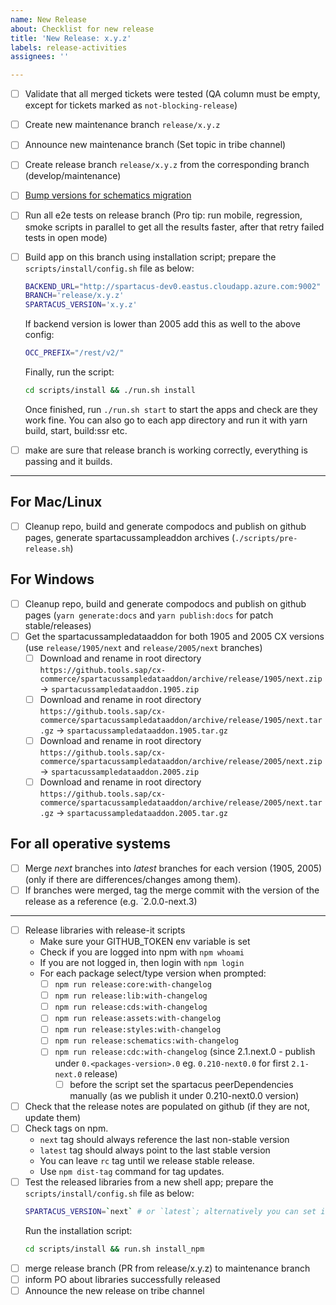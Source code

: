 ```yaml
---
name: New Release
about: Checklist for new release
title: 'New Release: x.y.z'
labels: release-activities
assignees: ''

---
```


- [ ] Validate that all merged tickets were tested (QA column must be empty, except for tickets marked as `not-blocking-release`)
- [ ] Create new maintenance branch `release/x.y.z`
- [ ] Announce new maintenance branch (Set topic in tribe channel)
- [ ] Create release branch `release/x.y.z` from the corresponding branch (develop/maintenance)
- [ ] [Bump versions for schematics migration](https://github.com/SAP/spartacus/blob/develop/projects/schematics/README.md#releasing-update-schematics)
- [ ] Run all e2e tests on release branch (Pro tip: run mobile, regression, smoke scripts in parallel to get all the results faster, after that retry failed tests in open mode)
- [ ] Build app on this branch using installation script; prepare the `scripts/install/config.sh` file as below:

    ```bash
    BACKEND_URL="http://spartacus-dev0.eastus.cloudapp.azure.com:9002"
    BRANCH='release/x.y.z'
    SPARTACUS_VERSION='x.y.z'
    ```

    If backend version is lower than 2005 add this as well to the above config:
    ```bash
    OCC_PREFIX="/rest/v2/"
    ```
    Finally, run the script:

    ```bash
    cd scripts/install && ./run.sh install
    ```

    Once finished, run `./run.sh start` to start the apps and check are they work fine. You can also go to each app directory and run it with yarn build, start, build:ssr etc.

- [ ] make are sure that release branch is working correctly, everything is passing and it builds.

---

## For Mac/Linux

- [ ] Cleanup repo, build and generate compodocs and publish on github pages, generate spartacussampleaddon archives (`./scripts/pre-release.sh`)

## For Windows

- [ ] Cleanup repo, build and generate compodocs and publish on github pages (`yarn generate:docs` and `yarn publish:docs` for patch stable/releases)
- [ ] Get the spartacussampledataaddon for both 1905 and 2005 CX versions (use `release/1905/next` and `release/2005/next` branches)
  - [ ] Download and rename in root directory `https://github.tools.sap/cx-commerce/spartacussampledataaddon/archive/release/1905/next.zip` -> `spartacussampledataaddon.1905.zip`
  - [ ] Download and rename in root directory `https://github.tools.sap/cx-commerce/spartacussampledataaddon/archive/release/1905/next.tar.gz` -> `spartacussampledataaddon.1905.tar.gz`
  - [ ] Download and rename in root directory `https://github.tools.sap/cx-commerce/spartacussampledataaddon/archive/release/2005/next.zip` -> `spartacussampledataaddon.2005.zip`
  - [ ] Download and rename in root directory `https://github.tools.sap/cx-commerce/spartacussampledataaddon/archive/release/2005/next.tar.gz` -> `spartacussampledataaddon.2005.tar.gz`

## For all operative systems

- [ ] Merge _next_ branches into _latest_ branches for each version (1905, 2005) (only if there are differences/changes among them).
- [ ] If branches were merged, tag the merge commit with the version of the release as a reference (e.g. `2.0.0-next.3)

---

- [ ] Release libraries with release-it scripts
  - Make sure your GITHUB_TOKEN env variable is set
  - Check if you are logged into npm with `npm whoami`
  - If you are not logged in, then login with `npm login`
  - For each package select/type version when prompted:
    - [ ] `npm run release:core:with-changelog`
    - [ ] `npm run release:lib:with-changelog`
    - [ ] `npm run release:cds:with-changelog`
    - [ ] `npm run release:assets:with-changelog`
    - [ ] `npm run release:styles:with-changelog`
    - [ ] `npm run release:schematics:with-changelog`
    - [ ] `npm run release:cdc:with-changelog` (since 2.1.next.0 - publish under `0.<packages-version>.0` eg. `0.210-next0.0` for first `2.1-next.0` release)
      - [ ] before the script set the spartacus peerDependencies manually (as we publish it under 0.210-next0.0 version)
- [ ] Check that the release notes are populated on github (if they are not, update them)
- [ ] Check tags on npm.
  - `next` tag should always reference the last non-stable version
  - `latest` tag should always point to the last stable version
  - You can leave `rc` tag until we release stable release.
  - Use `npm dist-tag` command for tag updates.
- [ ] Test the released libraries from a new shell app; prepare the `scripts/install/config.sh` file as below:
    ```bash
    SPARTACUS_VERSION=`next` # or `latest`; alternatively you can set it to specific one, ie `x.y.z` (by using `next`/`latest` we're checking npm tags at the same time)
    ```
    Run the installation script:
    ```bash
    cd scripts/install && run.sh install_npm
    ```
- [ ]  merge release branch (PR from release/x.y.z) to maintenance branch
- [ ]  inform PO about libraries successfully released
- [ ]  Announce the new release on tribe channel
